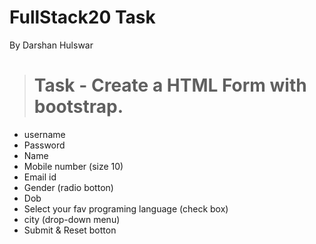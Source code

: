 # FullStack20 Task
By Darshan Hulswar


> # Task - Create a HTML Form with bootstrap.

- username
- Password 
- Name
- Mobile number (size 10)
- Email id 
- Gender (radio botton)
- Dob
- Select your fav programing language (check box)
- city (drop-down menu)
- Submit & Reset botton



